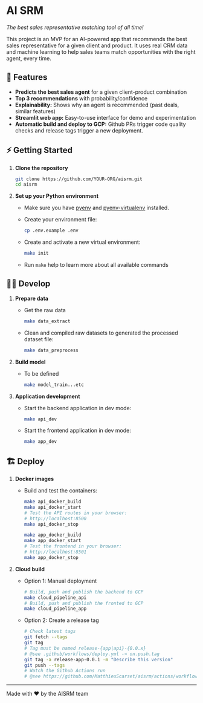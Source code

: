 # AI SRM

_The best sales representative matching tool of all time!_

This project is an MVP for an AI-powered app that recommends the best sales representative for a given client and product.
It uses real CRM data and machine learning to help sales teams match opportunities with the right agent, every time.

## 🚀 Features

- **Predicts the best sales agent** for a given client-product combination
- **Top 3 recommendations** with probability/confidence
- **Explainability:** Shows why an agent is recommended (past deals, similar features)
- **Streamlit web app:** Easy-to-use interface for demo and experimentation
- **Automatic build and deploy to GCP:** Github PRs trigger code quality checks and release tags trigger a new deployment.

## ⚡️ Getting Started

1. **Clone the repository**

    ```bash
    git clone https://github.com/YOUR-ORG/aisrm.git
    cd aisrm
    ```

2. **Set up your Python environment**

    - Make sure you have [pyenv](https://github.com/pyenv/pyenv) and [pyenv-virtualenv](https://github.com/pyenv/pyenv-virtualenv) installed.

    - Create your environment file:

        ```bash
    	cp .env.example .env
        ```

    - Create and activate a new virtual environment:

        ```bash
        make init
        ```

    - Run `make` help to learn more about all available commands

## 👨‍💻 Develop

1. **Prepare data**

    - Get the raw data

        ```bash
        make data_extract
        ```

    - Clean and compiled raw datasets to generated the processed dataset file:

        ```bash
        make data_preprocess
        ```

2. **Build model**

    - To be defined

        ```bash
        make model_train...etc
        ```

3. **Application development**

    - Start the backend application in dev mode:

        ```bash
        make api_dev
        ```

    - Start the frontend application in dev mode:

        ```bash
        make app_dev
        ```


## 🏗️ Deploy

1. **Docker images**

    - Build and test the containers:

        ```bash
        make api_docker_build
        make api_docker_start
        # Test the API routes in your browser:
        # http://localhost:8500
        make api_docker_stop
        ```

        ```bash
        make app_docker_build
        make app_docker_start
        # Test the frontend in your browser:
        # http://localhost:8501
        make app_docker_stop
        ```

2. **Cloud build**

    - Option 1: Manual deployment

        ```bash
        # Build, push and publish the backend to GCP 
        make cloud_pipeline_api
        # Build, push and publish the fronted to GCP 
        make cloud_pipeline_app
        ```

    - Option 2: Create a release tag 

        ```bash
        # Check latest tags
        git fetch --tags
        git tag
        # Tag must be named release-{app|api}-{0.0.x}
        # @see .github/workflows/deploy.yml -> on.push.tag
        git tag -a release-app-0.0.1 -m "Describe this version"
        git push --tags
        # Watch the Github Actions run
        # @see https://github.com/MatthieuScarset/aisrm/actions/workflows/deploy.yml
        ```

---

Made with ❤️ by the AISRM team
